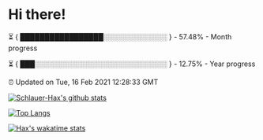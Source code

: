 # Hi there!

⏳ { █████████████████░░░░░░░░░░░░░ } - 57.48% - Month progress

⏳ { ███░░░░░░░░░░░░░░░░░░░░░░░░░░░ } - 12.75% - Year progress

⏰ Updated on Tue, 16 Feb 2021 12:28:33 GMT


[![Schlauer-Hax's github stats](https://github-readme-stats.vercel.app/api?username=Schlauer-Hax&show_icons=true&theme=dark&count_private=true)](https://github.com/Schlauer-Hax)


[![Top Langs](https://github-readme-stats.vercel.app/api/top-langs/?username=Schlauer-Hax&layout=compact&theme=dark)](https://github.com/Schlauer-Hax?tab=repositories)


[![Hax's wakatime stats](https://github-readme-stats.vercel.app/api/wakatime?username=Hax&theme=dark)](https://wakatime.com/@Hax)

